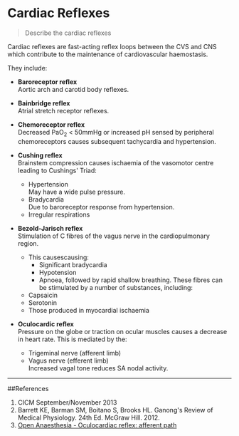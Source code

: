 # Cardiac Reflexes
> Describe the cardiac reflexes

Cardiac reflexes are fast-acting reflex loops between the CVS and CNS which contribute to the maintenance of cardiovascular haemostasis.

They include:
* **Baroreceptor reflex**  
  Aortic arch and carotid body reflexes.
  
  
* **Bainbridge reflex**  
  Atrial stretch receptor reflexes.
  
  
* **Chemoreceptor reflex**  
  Decreased PaO<sub>2</sub> < 50mmHg or increased pH sensed by peripheral chemoreceptors causes subsequent tachycardia and hypertension.
  
  
* **Cushing reflex**  
  Brainstem compression causes ischaemia of the vasomotor centre leading to Cushings' Triad:
    * Hypertension  
    May have a wide pulse pressure.
    * Bradycardia  
    Due to baroreceptor response from hypertension.
    * Irregular respirations
    
    
* **Bezold-Jarisch reflex**  
  Stimulation of C fibres of the vagus nerve in the cardiopulmonary region.
    * This causescausing:
      * Significant bradycardia
      * Hypotension
      * Apnoea, followed by rapid shallow breathing.
  These fibres can be stimulated by a number of substances, including:
    * Capsaicin
    * Serotonin
    * Those produced in myocardial ischaemia


* **Oculocardic reflex**  
Pressure on the globe or traction on ocular muscles causes a decrease in heart rate. This is mediated by the:
  * Trigeminal nerve (afferent limb)
  * Vagus nerve (efferent limb)  
  Increased vagal tone reduces SA nodal activity.


---
##References
1. CICM September/November 2013
2. Barrett KE, Barman SM, Boitano S, Brooks HL. Ganong's Review of Medical Physiology. 24th Ed. McGraw Hill. 2012.
2. [Open Anaesthesia - Oculocardiac reflex: afferent path](https://www.openanesthesia.org/oculocardiac_reflex_afferent_path/)